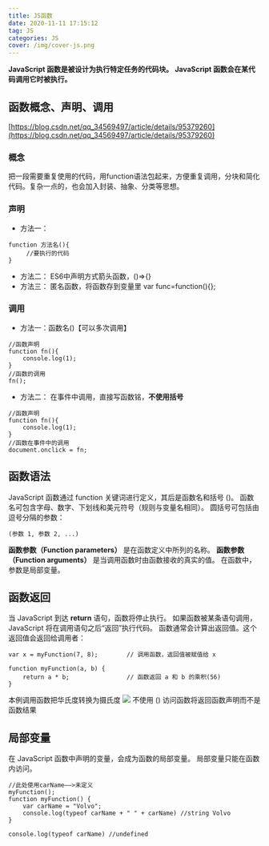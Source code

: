 ```yaml
---
title: JS函数
date: 2020-11-11 17:15:12
tag: JS
categories: JS
cover: /img/cover-js.png
---
```

__JavaScript 函数是被设计为执行特定任务的代码块。__
__JavaScript 函数会在某代码调用它时被执行。__
## 函数概念、声明、调用
[https://blog.csdn.net/qq_34569497/article/details/95379260](https://blog.csdn.net/qq_34569497/article/details/95379260)
### 概念
把一段需要重复使用的代码，用function语法包起来，方便重复调用，分块和简化代码。复杂一点的，也会加入封装、抽象、分类等思想。

### 声明
* 方法一：
```
function 方法名(){
     //要执行的代码
}
```
* 方法二：
ES6中声明方式箭头函数，()=>{} 
* 方法三：
匿名函数，将函数存到变量里 var func=function(){};

### 调用
* 方法一：函数名()【可以多次调用】
```
//函数声明
function fn(){
    console.log(1);
}
//函数的调用
fn();
```
* 方法二：
在事件中调用，直接写函数铭，__不使用括号__
```
//函数声明
function fn(){
    console.log(1);
}
//函数在事件中的调用
document.onclick = fn;
```

## 函数语法
JavaScript 函数通过 function 关键词进行定义，其后是函数名和括号 ()。
函数名可包含字母、数字、下划线和美元符号（规则与变量名相同）。
圆括号可包括由逗号分隔的参数：
```
(参数 1, 参数 2, ...)
```
__函数参数（Function parameters）__ 是在函数定义中所列的名称。
__函数参数（Function arguments）__ 是当调用函数时由函数接收的真实的值。
在函数中，参数是局部变量。

## 函数返回
当 JavaScript 到达 __return__ 语句，函数将停止执行。
如果函数被某条语句调用，JavaScript 将在调用语句之后“返回”执行代码。
函数通常会计算出返回值。这个返回值会返回给调用者：
```
var x = myFunction(7, 8);        // 调用函数，返回值被赋值给 x

function myFunction(a, b) {
    return a * b;                // 函数返回 a 和 b 的乘积(56)
}
```
本例调用函数把华氏度转换为摄氏度
![](1.png)
不使用 () 访问函数将返回函数声明而不是函数结果

## 局部变量
在 JavaScript 函数中声明的变量，会成为函数的局部变量。
局部变量只能在函数内访问。
```
//此处使用carName——>未定义
myFunction();
function myFunction() {
    var carName = "Volvo";
    console.log(typeof carName + " " + carName) //string Volvo
}

console.log(typeof carName) //undefined

```